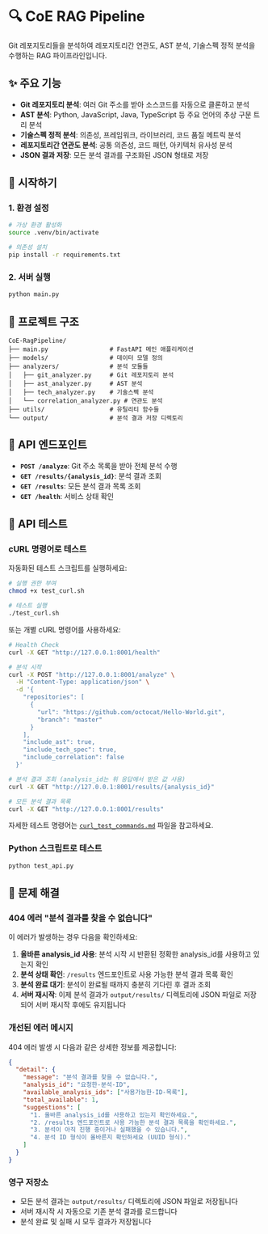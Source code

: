 # 🔍 CoE RAG Pipeline

Git 레포지토리들을 분석하여 레포지토리간 연관도, AST 분석, 기술스펙 정적 분석을 수행하는 RAG 파이프라인입니다.

## ✨ 주요 기능

- **Git 레포지토리 분석**: 여러 Git 주소를 받아 소스코드를 자동으로 클론하고 분석
- **AST 분석**: Python, JavaScript, Java, TypeScript 등 주요 언어의 추상 구문 트리 분석
- **기술스펙 정적 분석**: 의존성, 프레임워크, 라이브러리, 코드 품질 메트릭 분석
- **레포지토리간 연관도 분석**: 공통 의존성, 코드 패턴, 아키텍처 유사성 분석
- **JSON 결과 저장**: 모든 분석 결과를 구조화된 JSON 형태로 저장

## 🚀 시작하기

### 1. 환경 설정

```bash
# 가상 환경 활성화
source .venv/bin/activate

# 의존성 설치
pip install -r requirements.txt
```

### 2. 서버 실행

```bash
python main.py
```

## 📂 프로젝트 구조

```
CoE-RagPipeline/
├── main.py                 # FastAPI 메인 애플리케이션
├── models/                 # 데이터 모델 정의
├── analyzers/              # 분석 모듈들
│   ├── git_analyzer.py     # Git 레포지토리 분석
│   ├── ast_analyzer.py     # AST 분석
│   ├── tech_analyzer.py    # 기술스펙 분석
│   └── correlation_analyzer.py # 연관도 분석
├── utils/                  # 유틸리티 함수들
└── output/                 # 분석 결과 저장 디렉토리
```

## 🔧 API 엔드포인트

- **`POST /analyze`**: Git 주소 목록을 받아 전체 분석 수행
- **`GET /results/{analysis_id}`**: 분석 결과 조회
- **`GET /results`**: 모든 분석 결과 목록 조회
- **`GET /health`**: 서비스 상태 확인

## 🧪 API 테스트

### cURL 명령어로 테스트

자동화된 테스트 스크립트를 실행하세요:

```bash
# 실행 권한 부여
chmod +x test_curl.sh

# 테스트 실행
./test_curl.sh
```

또는 개별 cURL 명령어를 사용하세요:

```bash
# Health Check
curl -X GET "http://127.0.0.1:8001/health"

# 분석 시작
curl -X POST "http://127.0.0.1:8001/analyze" \
  -H "Content-Type: application/json" \
  -d '{
    "repositories": [
      {
        "url": "https://github.com/octocat/Hello-World.git",
        "branch": "master"
      }
    ],
    "include_ast": true,
    "include_tech_spec": true,
    "include_correlation": false
  }'

# 분석 결과 조회 (analysis_id는 위 응답에서 받은 값 사용)
curl -X GET "http://127.0.0.1:8001/results/{analysis_id}"

# 모든 분석 결과 목록
curl -X GET "http://127.0.0.1:8001/results"
```

자세한 테스트 명령어는 [`curl_test_commands.md`](curl_test_commands.md) 파일을 참고하세요.

### Python 스크립트로 테스트

```bash
python test_api.py
```

## 🔧 문제 해결

### 404 에러 "분석 결과를 찾을 수 없습니다"

이 에러가 발생하는 경우 다음을 확인하세요:

1. **올바른 analysis_id 사용**: 분석 시작 시 반환된 정확한 analysis_id를 사용하고 있는지 확인
2. **분석 상태 확인**: `/results` 엔드포인트로 사용 가능한 분석 결과 목록 확인
3. **분석 완료 대기**: 분석이 완료될 때까지 충분히 기다린 후 결과 조회
4. **서버 재시작**: 이제 분석 결과가 `output/results/` 디렉토리에 JSON 파일로 저장되어 서버 재시작 후에도 유지됩니다

### 개선된 에러 메시지

404 에러 발생 시 다음과 같은 상세한 정보를 제공합니다:

```json
{
  "detail": {
    "message": "분석 결과를 찾을 수 없습니다.",
    "analysis_id": "요청한-분석-ID",
    "available_analysis_ids": ["사용가능한-ID-목록"],
    "total_available": 1,
    "suggestions": [
      "1. 올바른 analysis_id를 사용하고 있는지 확인하세요.",
      "2. /results 엔드포인트로 사용 가능한 분석 결과 목록을 확인하세요.",
      "3. 분석이 아직 진행 중이거나 실패했을 수 있습니다.",
      "4. 분석 ID 형식이 올바른지 확인하세요 (UUID 형식)."
    ]
  }
}
```

### 영구 저장소

- 모든 분석 결과는 `output/results/` 디렉토리에 JSON 파일로 저장됩니다
- 서버 재시작 시 자동으로 기존 분석 결과를 로드합니다
- 분석 완료 및 실패 시 모두 결과가 저장됩니다